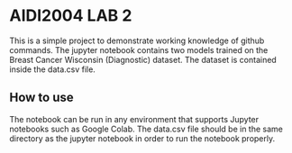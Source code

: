 # AIDI2004 LAB 2

This is a simple project to demonstrate working knowledge of github commands. The jupyter notebook contains two models trained on the Breast Cancer Wisconsin (Diagnostic) dataset. The dataset is contained inside the data.csv file.

## How to use

The notebook can be run in any environment that supports Jupyter notebooks such as Google Colab. The data.csv file should be in the same directory as the jupyter notebook in order to run the notebook properly.